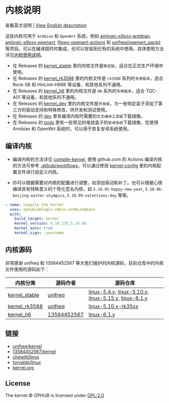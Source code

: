 # 内核说明

查看英文说明 | [View English description](README.md)

这些内核可用于 `Armbian` 和 `OpenWrt` 系统。例如 [amlogic-s9xxx-armbian](https://github.com/ophub/amlogic-s9xxx-armbian), [amlogic-s9xxx-openwrt](https://github.com/ophub/amlogic-s9xxx-openwrt), [flippy-openwrt-actions](https://github.com/ophub/flippy-openwrt-actions) 和 [unifreq/openwrt_packit](https://github.com/unifreq/openwrt_packit) 等项目。可以在编译固件时集成，也可以安装到已有的系统中使用。具体使用方法详见[内核使用说明](https://github.com/ophub/amlogic-s9xxx-armbian/blob/main/compile-kernel/README.cn.md#内核使用说明)。

- 在 Releases 的 [kernel_stable](https://github.com/ophub/kernel/releases/tag/kernel_stable) 里的内核文件是`稳定版`，适合在正式生产环境中使用。
- 在 Releases 的 [kernel_rk3588](https://github.com/ophub/kernel/releases/tag/kernel_rk3588) 里的内核文件是 `rk3588` 系列的`专用版本`，适合 Rock-5B 和 HinLink-H88K 等设备，和其他系列不通用。
- 在 Releases 的 [kernel_h6](https://github.com/ophub/kernel/releases/tag/kernel_h6) 里的内核文件是 `H6` 系列的`专用版本`，适合 TQC-A01 等设备，和其他系列不通用。
- 在 Releases 的 [kernel_dev](https://github.com/ophub/kernel/releases/tag/kernel_dev) 里的内核文件是`开发版`，为一些特定盒子添加了第三方的驱动支持和特殊修改，供开发和测试使用。
- 在 Releases 的 [dev](https://github.com/ophub/kernel/releases/tag/dev) 里有编译内核时需要的`交叉编译工具链`下载镜像。
- 在 Releases 的 [tools](https://github.com/ophub/kernel/releases/tag/tools) 里有一些常见的电视盒子的`安卓系统`下载镜像，在使用 Armbian 和 OpenWrt 系统时，可以用于恢复安卓系统使用。

## 编译内核

- 编译内核的方法详见 [compile-kernel](https://github.com/ophub/amlogic-s9xxx-armbian/tree/main/compile-kernel), 使用 github.com 的 Actions 编译内核的方法可参考 [.github/workflows](.github/workflows)，可以通过修改 [kernel-config](kernel-config) 里的内核配置文件进行自定义内核。

- 你可以根据需要对内核的配置进行调整，如添加驱动和补丁。也可以根据心情编译具有特殊意义的个性化签名内核，如 `5.10.95-happy-new-year`, `5.10.96-beijing-winter-olympics`, `5.10.99-valentines-day` 等等。


```yaml
- name: Compile the kernel
  uses: ophub/amlogic-s9xxx-armbian@main
  with:
    build_target: kernel
    kernel_version: 5.10.135_5.15.50
    kernel_auto: true
    kernel_sign: -yourname
```

## 内核源码

非常感谢 unifreq 和 13584452567 等大佬们维护的内核源码，目前仓库中的内核文件使用的源码如下：

| 内核分类       | 源码作者      | 源码仓库               |
| ------------- | ----------- | --------------------- |
| [kernel_stable](https://github.com/ophub/kernel/releases/tag/kernel_stable) | [unifreq](https://github.com/unifreq) | [linux-5.4.y](https://github.com/unifreq/linux-5.4.y), [linux-5.10.y](https://github.com/unifreq/linux-5.10.y), [linux-5.15.y](https://github.com/unifreq/linux-5.15.y), [linux-6.1.y](https://github.com/unifreq/linux-6.1.y) |
| [kernel_rk3588](https://github.com/ophub/kernel/releases/tag/kernel_rk3588) | [unifreq](https://github.com/unifreq) | [linux-5.10.y-rk35xx](https://github.com/unifreq/linux-5.10.y-rk35xx) |
| [kernel_h6](https://github.com/ophub/kernel/releases/tag/kernel_h6)     | [13584452567](https://github.com/13584452567) | [linux-6.1.y](https://github.com/13584452567/linux-6.1.y) |

## 链接

- [unifreq/kernel](https://github.com/unifreq)
- [13584452567/kernel](https://github.com/13584452567/linux-6.1.y)
- [chewitt/linux](https://github.com/chewitt/linux)
- [torvalds/linux](https://github.com/torvalds/linux)
- [kernel.org](https://kernel.org)

## License

The kernel © OPHUB is licensed under [GPL-2.0](https://github.com/ophub/kernel/blob/main/LICENSE)
